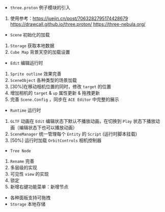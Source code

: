 - `three.proton` 例子模块的引入
1. 使用参考：https://juejin.cn/post/7063282795174428679
    https://drawcall.github.io/three.proton/
    https://three-nebula.org/

- `Scene` 初始化的加载
1. `Storage` 获取本地数据
2.  `Cube Map` 背景天空的加载设置

- `Edit` 编辑运行时
1. `Sprite outline` 效果完善
2. `SceneObject` 各种类型的场景加载
3. [30%]在移动相机位置的同时，修改 `target` 的位置
4. 增加相机的 `target` & `up` 属性更新 & 拖拽更新
5. 完善 `Scene.Config` ，同步在 `ACE Editor` 中完整的展示

- `Runtime` 运行时
1. `GLTF` 动画在 `Edit` 编辑状态下默认不播放动画，在切换到 `Play` 状态下播放动画（编辑状态下也可以播放动画）
2. `SceneManager` 统一管理每个 `Entity` 的 `Script` (运行时脚本挂载)
3. [50%] 运行时加载 `OrbitControls` 相机控制器

- `Tree Node`
1. `Rename` 完善
2. 多层级的实现
3. 可见性 `view` 的实现
4. 锁定
5. 新增右键功能菜单：新增节点

- 各种面板支持可拖拽
- `Storage` 本地存储